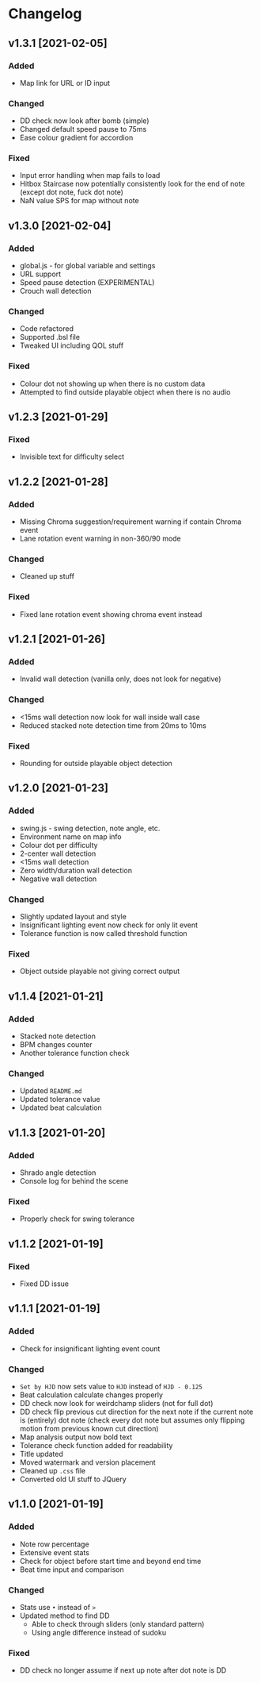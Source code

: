 # Changelog
## v1.3.1 [2021-02-05]
### Added
* Map link for URL or ID input

### Changed
* DD check now look after bomb (simple)
* Changed default speed pause to 75ms
* Ease colour gradient for accordion

### Fixed
* Input error handling when map fails to load
* Hitbox Staircase now potentially consistently look for the end of note (except dot note, fuck dot note)
* NaN value SPS for map without note

## v1.3.0 [2021-02-04]
### Added
* global.js - for global variable and settings
* URL support
* Speed pause detection (EXPERIMENTAL)
* Crouch wall detection

### Changed
* Code refactored
* Supported .bsl file
* Tweaked UI including QOL stuff

### Fixed
* Colour dot not showing up when there is no custom data
* Attempted to find outside playable object when there is no audio

## v1.2.3 [2021-01-29]
### Fixed
* Invisible text for difficulty select

## v1.2.2 [2021-01-28]
### Added
* Missing Chroma suggestion/requirement warning if contain Chroma event
* Lane rotation event warning in non-360/90 mode

### Changed
* Cleaned up stuff

### Fixed
* Fixed lane rotation event showing chroma event instead

## v1.2.1 [2021-01-26]
### Added
* Invalid wall detection (vanilla only, does not look for negative)

### Changed
* <15ms wall detection now look for wall inside wall case
* Reduced stacked note detection time from 20ms to 10ms

### Fixed
* Rounding for outside playable object detection

## v1.2.0 [2021-01-23]
### Added
* swing.js - swing detection, note angle, etc.
* Environment name on map info
* Colour dot per difficulty
* 2-center wall detection
* <15ms wall detection
* Zero width/duration wall detection
* Negative wall detection

### Changed
* Slightly updated layout and style
* Insignificant lighting event now check for only lit event
* Tolerance function is now called threshold function

### Fixed
* Object outside playable not giving correct output

## v1.1.4 [2021-01-21]
### Added
* Stacked note detection
* BPM changes counter
* Another tolerance function check

### Changed
* Updated `README.md`
* Updated tolerance value
* Updated beat calculation

## v1.1.3 [2021-01-20]
### Added
* Shrado angle detection
* Console log for behind the scene

### Fixed
* Properly check for swing tolerance

## v1.1.2 [2021-01-19]
### Fixed
* Fixed DD issue

## v1.1.1 [2021-01-19]
### Added
* Check for insignificant lighting event count

### Changed
* `Set by HJD` now sets value to `HJD` instead of `HJD - 0.125`
* Beat calculation calculate changes properly
* DD check now look for weirdchamp sliders (not for full dot)
* DD check flip previous cut direction for the next note if the current note is (entirely) dot note (check every dot note but assumes only flipping motion from previous known cut direction)
* Map analysis output now bold text
* Tolerance check function added for readability
* Title updated
* Moved watermark and version placement
* Cleaned up `.css` file
* Converted old UI stuff to JQuery

## v1.1.0 [2021-01-19]
### Added
* Note row percentage
* Extensive event stats
* Check for object before start time and beyond end time
* Beat time input and comparison

### Changed
* Stats use `•` instead of `>`
* Updated method to find DD
  * Able to check through sliders (only standard pattern)
  * Using angle difference instead of sudoku

### Fixed
* DD check no longer assume if next up note after dot note is DD